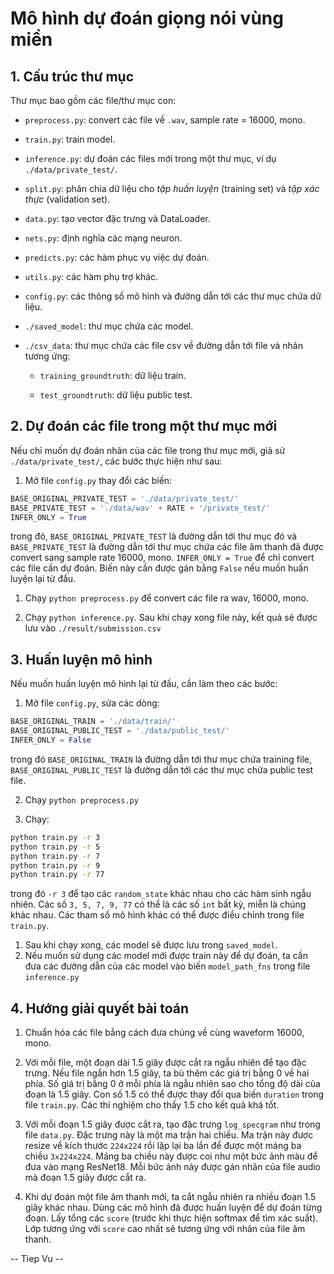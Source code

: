 # Mô hình dự đoán giọng nói vùng miền 

## 1. Cấu trúc thư mục 

Thư mục bao gồm các file/thư mục con: 

* `preprocess.py`: convert các file về `.wav`, sample rate = 16000, mono.

* `train.py`: train model.

* `inference.py`: dự đoán các files mới trong một thư mục, ví dụ `./data/private_test/`.

* `split.py`: phân chia dữ liệu cho _tập huấn luyện_ (training set) và _tập xác thực_ (validation set).

* `data.py`: tạo vector đặc trưng và DataLoader.

* `nets.py`: định nghĩa các mạng neuron.

* `predicts.py`: các hàm phục vụ việc dự đoán.

* `utils.py`: các hàm phụ trợ khác.

* `config.py`: các thông số mô hình và đường dẫn tới các thư mục chứa dữ liệu.

* `./saved_model`: thư mục chứa các model.

* `./csv_data`: thư mục chứa các file csv về đường dẫn tới file và nhãn tương ứng:
  * `training_groundtruth`: dữ liệu train.

  * `test_groundtruth`: dữ liệu public test.

## 2. Dự đoán các file trong một thư mục mới

Nếu chỉ muốn dự đoán nhãn của các file trong thư mục mới, giả sử `./data/private_test/`, các bước thực hiện như sau: 

1. Mở file `config.py` thay đổi các biến:

```python
BASE_ORIGINAL_PRIVATE_TEST = './data/private_test/'
BASE_PRIVATE_TEST = './data/wav' + RATE + '/private_test/'
INFER_ONLY = True
```
trong đó, `BASE_ORIGINAL_PRIVATE_TEST` là đường dẫn tới thư mục đó và `BASE_PRIVATE_TEST` là đường dẫn tới thư mục chứa các file âm thanh đã được convert sang sample rate 16000, mono. `INFER_ONLY = True` để chỉ convert các file cần dự đoán. Biến này cần được gán bằng `False` nếu muốn huấn luyện lại từ đầu. 

1. Chạy `python preprocess.py` để convert các file ra wav, 16000, mono. 

2. Chạy `python inference.py`. Sau khi chạy xong file này, kết quả sẽ được lưu vào `./result/submission.csv`

## 3. Huấn luyện mô hình 
Nếu muốn huấn luyện mô hình lại từ đầu, cần làm theo các bước:

1. Mở file `config.py`, sửa các dòng:

```python
BASE_ORIGINAL_TRAIN = './data/train/'
BASE_ORIGINAL_PUBLIC_TEST = './data/public_test/'
INFER_ONLY = False
```

trong đó `BASE_ORIGINAL_TRAIN` là đường dẫn tới thư mục chứa training file, `BASE_ORIGINAL_PUBLIC_TEST` là đường dẫn tới các thư mục chứa public test file. 

2. Chạy `python preprocess.py`

3. Chạy:

```bash
python train.py -r 3
python train.py -r 5
python train.py -r 7
python train.py -r 9
python train.py -r 77
```

trong đó `-r 3` để tạo các `random_state` khác nhau cho các hàm sinh ngẫu nhiên. Các số `3, 5, 7, 9, 77` có thể là các số `int` bất kỳ, miễn là chúng khác nhau. Các tham số mô hình khác có thể được điều chỉnh trong file `train.py`.

1. Sau khi chạy xong, các model sẽ được lưu trong `saved_model`.
2. Nếu muốn sử dụng các model mới được train này để dự đoán, ta cần đưa các đường dẫn của các model vào biến `model_path_fns` trong file `inference.py`

## 4. Hướng giải quyết bài toán

1. Chuẩn hóa các file bằng cách đưa chúng về cùng waveform 16000, mono.

2. Với mỗi file, một đoạn dài 1.5 giây được cắt ra ngẫu nhiên để tạo đặc trưng. Nếu file ngắn hơn 1.5 giây, ta bù thêm các giá trị bằng 0 về hai phía. Số giá trị bằng 0 ở mỗi phía là ngẫu nhiên sao cho tổng độ dài của đoạn là 1.5 giây. Con số 1.5 có thể được thay đổi qua biến `duration` trong file `train.py`. Các thí nghiệm cho thấy 1.5 cho kết quả khá tốt.

3. Với mỗi đoạn 1.5 giây được cắt ra, tạo đặc trưng `log_specgram` như trong file `data.py`. Đặc trưng này là một ma trận hai chiều. Ma trận này được resize về kích thước `224x224` rồi lặp lại ba lần để được một mảng ba chiều `3x224x224`. Mảng ba chiều này được coi như một bức ảnh màu để đưa vào mạng ResNet18. Mỗi bức ảnh này được gán nhãn của file audio mà đoạn 1.5 giây được cắt ra.

4. Khi dự đoán một file âm thanh mới, ta cắt ngẫu nhiên ra nhiều đoạn 1.5 giây khác nhau. Dùng các mô hình đã được huấn luyện để dự đoán từng đoạn. Lấy tổng các `score` (trước khi thực hiện softmax để tìm xác suất). Lớp tương ứng với `score` cao nhất sẽ tương ứng với nhãn của file âm thanh.

-- Tiep Vu --